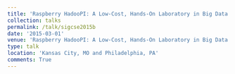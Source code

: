 ```yaml
---
title: 'Raspberry HadooPI: A Low-Cost, Hands-On Laboratory in Big Data and Analytics'
collection: talks
permalink: /talk/sigcse2015b
date: '2015-03-01'
venue: 'Raspberry HadooPI: A Low-Cost, Hands-On Laboratory in Big Data and Analytics. SIGCSE 2015 Poster with Ken Fox and Jeffrey L. Popyack. Kansas City, MO, March, 2015 and Drexel University Research Day 2015'
type: talk
location: 'Kansas City, MO and Philadelphia, PA'
comments: True
---
```


